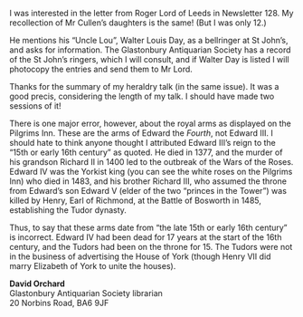 I was interested in the letter from Roger
Lord of Leeds in Newsletter 128. My
recollection of Mr Cullen’s daughters is
the same! (But I was only 12.)

He mentions his
“Uncle Lou”, Walter Louis
Day, as a bellringer at St
John’s, and asks for
information. The
Glastonbury Antiquarian Society has a
record of the St John’s ringers, which I
will consult, and if Walter Day is listed
I will photocopy the entries and send
them to Mr Lord.

Thanks for the summary of my
heraldry talk (in the same issue). It was
a good precis, considering the length of
my talk. I should have made two
sessions of it!

There is one major error, however,
about the royal arms as displayed on the
Pilgrims Inn. These are the arms of
Edward the *Fourth*, not Edward III. I
should hate to think anyone thought I
attributed Edward III’s reign to the
“15th or early 16th century” as quoted.
He died in 1377, and the murder of his
grandson Richard II in 1400 led to the
outbreak of the Wars of the Roses.
Edward IV was the Yorkist king (you
can see the white roses on the Pilgrims
Inn) who died in 1483, and his brother
Richard III, who assumed the throne
from Edward’s son Edward V (elder of
the two “princes in the Tower”) was
killed by Henry, Earl of Richmond, at
the Battle of Bosworth in 1485,
establishing the Tudor
dynasty.

Thus, to say that these
arms date from “the late
15th or early 16th century”
is incorrect. Edward IV had been dead
for 17 years at the start of the 16th
century, and the Tudors had been on the
throne for 15. The Tudors were not in
the business of advertising the House of
York (though Henry VII did marry
Elizabeth of York to unite the houses).

**David Orchard**\
Glastonbury Antiquarian Society librarian\
20 Norbins Road, BA6 9JF
